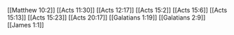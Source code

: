 [[Matthew 10:2]]
[[Acts 11:30]]
[[Acts 12:17]]
[[Acts 15:2]]
[[Acts 15:6]]
[[Acts 15:13]]
[[Acts 15:23]]
[[Acts 20:17]]
[[Galatians 1:19]]
[[Galatians 2:9]]
[[James 1:1]]
